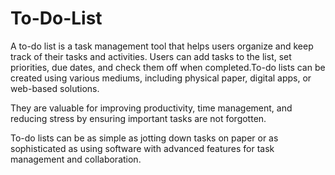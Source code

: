 # To-Do-List
A to-do list is a task management tool that helps users organize and keep track of their tasks and activities.  Users can add tasks to the list, set priorities, due dates, and check them off when completed.To-do lists can be created using various mediums, including physical paper, digital apps, or web-based solutions.

They are valuable for improving productivity, time management, and reducing stress by ensuring important tasks are not forgotten.

To-do lists can be as simple as jotting down tasks on paper or as sophisticated as using software with advanced features for task management and collaboration.
